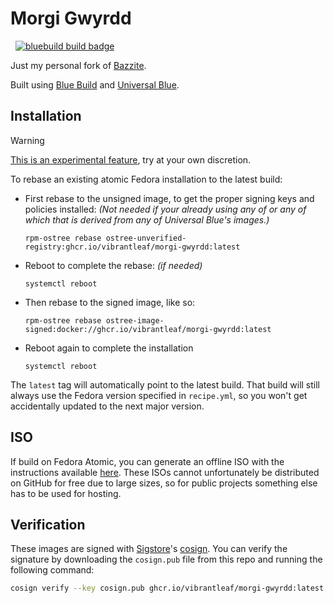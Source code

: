 # Morgi Gwyrdd
 &nbsp; [![bluebuild build badge](https://github.com/vibrantleaf/morgi-gwyrdd/actions/workflows/build.yml/badge.svg)](https://github.com/vibrantleaf/morgi-gwyrdd/actions/workflows/build.yml)

Just my personal fork of [Bazzite](https://bazzite.gg/).

Built using [Blue Build](https://blue-build.org/) and [Universal Blue](https://universal-blue.org/).

## Installation

> [!WARNING]  
> [This is an experimental feature](https://www.fedoraproject.org/wiki/Changes/OstreeNativeContainerStable), try at your own discretion.

To rebase an existing atomic Fedora installation to the latest build:

- First rebase to the unsigned image, to get the proper signing keys and policies installed: *(Not needed if your already using any of or any of which that is derived from any of Universal Blue's images.)*
  ```
  rpm-ostree rebase ostree-unverified-registry:ghcr.io/vibrantleaf/morgi-gwyrdd:latest
  ```
- Reboot to complete the rebase: *(if needed)*
  ```
  systemctl reboot
  ```
- Then rebase to the signed image, like so:
  ```
  rpm-ostree rebase ostree-image-signed:docker://ghcr.io/vibrantleaf/morgi-gwyrdd:latest
  ```
- Reboot again to complete the installation
  ```
  systemctl reboot
  ```

The `latest` tag will automatically point to the latest build. That build will still always use the Fedora version specified in `recipe.yml`, so you won't get accidentally updated to the next major version.

## ISO

If build on Fedora Atomic, you can generate an offline ISO with the instructions available [here](https://blue-build.org/learn/universal-blue/#fresh-install-from-an-iso). These ISOs cannot unfortunately be distributed on GitHub for free due to large sizes, so for public projects something else has to be used for hosting.

## Verification

These images are signed with [Sigstore](https://www.sigstore.dev/)'s [cosign](https://github.com/sigstore/cosign). You can verify the signature by downloading the `cosign.pub` file from this repo and running the following command:

```bash
cosign verify --key cosign.pub ghcr.io/vibrantleaf/morgi-gwyrdd:latest
```
